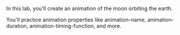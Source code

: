 In this lab, you'll create an animation of the moon orbiting the earth.

You'll practice animation properties like animation-name, animation-duration, animation-timing-function, and more.